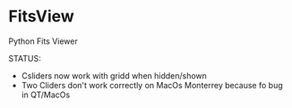 # FitsView
Python Fits Viewer

STATUS:
- Csliders now work with gridd when hidden/shown
- Two Cliders don't work correctly on MacOs Monterrey because fo bug in QT/MacOs  
